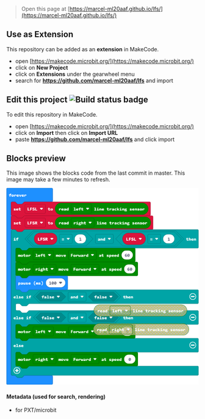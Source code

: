 
> Open this page at [https://marcel-ml20aaf.github.io/lfs/](https://marcel-ml20aaf.github.io/lfs/)

## Use as Extension

This repository can be added as an **extension** in MakeCode.

* open [https://makecode.microbit.org/](https://makecode.microbit.org/)
* click on **New Project**
* click on **Extensions** under the gearwheel menu
* search for **https://github.com/marcel-ml20aaf/lfs** and import

## Edit this project ![Build status badge](https://github.com/marcel-ml20aaf/lfs/workflows/MakeCode/badge.svg)

To edit this repository in MakeCode.

* open [https://makecode.microbit.org/](https://makecode.microbit.org/)
* click on **Import** then click on **Import URL**
* paste **https://github.com/marcel-ml20aaf/lfs** and click import

## Blocks preview

This image shows the blocks code from the last commit in master.
This image may take a few minutes to refresh.

![A rendered view of the blocks](https://github.com/marcel-ml20aaf/lfs/raw/master/.github/makecode/blocks.png)

#### Metadata (used for search, rendering)

* for PXT/microbit
<script src="https://makecode.com/gh-pages-embed.js"></script><script>makeCodeRender("{{ site.makecode.home_url }}", "{{ site.github.owner_name }}/{{ site.github.repository_name }}");</script>
